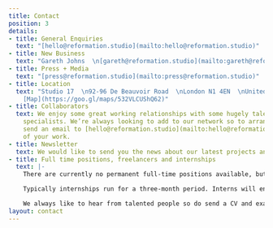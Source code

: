 ```yaml
---
title: Contact
position: 3
details:
- title: General Enquiries
  text: "[hello@reformation.studio](mailto:hello@reformation.studio)"
- title: New Business
  text: "Gareth Johns  \n[gareth@reformation.studio](mailto:gareth@reformation.studio)"
- title: Press + Media
  text: "[press@reformation.studio](mailto:press@reformation.studio)"
- title: Location
  text: "Studio 17  \n92-96 De Beauvoir Road  \nLondon N1 4EN  \nUnited Kingdom —
    [Map](https://goo.gl/maps/532VLCUShQ62)"
- title: Collaborators
  text: We enjoy some great working relationships with some hugely talented creative
    specialists. We’re always looking to add to our network so to arrange a chat,
    send an email to [hello@reformation.studio](mailto:hello@reformation.studio) with some examples
    of your work.
- title: Newsletter
  text: We would like to send you the news about our latest projects and studio culture. If you are interested, please follow the link and add your name on the list.
- title: Full time positions, freelancers and internships
  text: |-
    There are currently no permanent full-time positions available, but we do occasionally use freelancers and sometimes run paid internships.

    Typically internships run for a three-month period. Interns will enjoy valuable hands-on experience in a friendly, busy studio contributing directly to client projects.

    We always like to hear from talented people so do send a CV and examples of your work (no PDFs over 5MB please) to [work@reformation.studio](mailto:work@reformation.studio) and let us know which role you are looking for.
layout: contact
---
```


